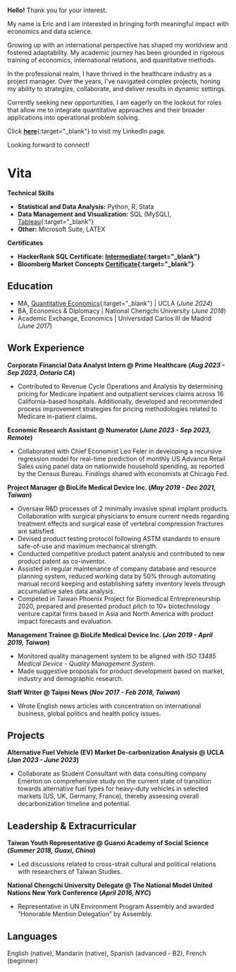 **Hello!** Thank you for your interest. 

My name is Eric and I am interested in bringing forth meaningful impact with economics and data science.

Growing up with an international perspective has shaped my worldview and fostered adaptability. My academic journey has been grounded in rigorous training of economics, international relations, and quantitative methods. 

In the professional realm, I have thrived in the healthcare industry as a project manager. Over the years, I've navigated complex projects, honing my ability to strategize, collaborate, and deliver results in dynamic settings.

Currently seeking new opportunities, I am eagerly on the lookout for roles that allow me to integrate quantitative approaches and their broader applications into operational problem solving.

Click [**here**](https://www.linkedin.com/in/li-hwan-kao/){:target="_blank"} to visit my LinkedIn page.
 
Looking forward to connect!

# Vita

**Technical Skills**
- **Statistical and Data Analysis:** Python, R, Stata
- **Data Management and Visualization:** SQL (MySQL), [Tableau](https://public.tableau.com/app/profile/li.hwan.kao/viz/Final_dashboard_LiHwanKao/Dashboard1){:target="_blank"}
- **Other:** Microsoft Suite, LATEX

**Certificates**
- **HackerRank SQL Certificate: [Intermediate](https://www.hackerrank.com/certificates/e046705b4490){:target="_blank"}**
- **Bloomberg Market Concepts [Certificate](https://portal.bloombergforeducation.com/certificates/6VKtiSnij2cKLv9zKEvhy3Ar){:target="_blank"}**

## Education
- MA, [Quantitative Economics](https://master.econ.ucla.edu/){:target="_blank"} | UCLA (_June 2024_)
- BA, Economics & Diplomacy | National Chengchi University (_June 2018_)
- Academic Exchange, Economics | Universidad Carlos III de Madrid (_June 2017_)

## Work Experience
**Corporate Financial Data Analyst Intern @ Prime Healthcare (_Aug 2023 - Sep 2023, Ontario CA_)**
- Contributed to Revenue Cycle Operations and Analysis by determining pricing for Medicare inpatient and outpatient
services claims across 16 California-based hospitals. Additionally, developed and recommended process improvement strategies for pricing methodologies related to Medicare in-patient claims.

**Economic Research Assistant @ Numerator (_June 2023 - Sep 2023, Remote_)**
- Collaborated with Chief Economist Leo Feler in developing a recursive regression model for real-time prediction of monthly US Advance Retail Sales using panel data on nationwide household spending, as reported by the Census Bureau. Findings
shared with economists at Chicago Fed.

**Project Manager @ BioLife Medical Device Inc. (_May 2019 - Dec 2021, Taiwan_)**
- Oversaw R&D processes of 2 minimally invasive spinal implant products. Collaboration with surgical physicians to ensure
current needs regarding treatment effects and surgical ease of vertebral compression fractures are satisfied.
- Devised product testing protocol following ASTM standards to ensure safe-of-use and maximum mechanical strength.
- Conducted competitive product patent analysis and contributed to new product patent as co-inventor.
- Assisted in regular maintenance of company database and resource planning system, reduced working data by 50% through
automating manual record keeping and establishing safety inventory levels through accumulative sales data analysis.
- Competed in Taiwan Phoenix Project for Biomedical Entrepreneurship 2020, prepared and presented product pitch to 10+
biotechnology venture capital firms based in Asia and North America with product impact forecasts and evaluation.

**Management Trainee @ BioLife Medical Device Inc. (_Jan 2019 - April 2019, Taiwan_)**
- Monitored quality management system to be aligned with _ISO 13485 Medical Device - Quality Management System_.
- Made suggestive proposals for product development based on market, industry and demographic research.

**Staff Writer @ Taipei News (_Nov 2017 - Feb 2018, Taiwan_)**
- Wrote English news articles with concentration on international business, global politics and health policy issues.

## Projects
**Alternative Fuel Vehicle (EV) Market De-carbonization Analysis @ UCLA (_Jan 2023 - June 2023_)**
- Collaborate as Student Consultant with data consulting company Emerton on comprehensive study on the current state of transition towards alternative fuel types for heavy-duty vehicles in selected markets (US, UK, Germany, France), thereby assessing overall decarbonization timeline and potential.

## Leadership & Extracurricular
**Taiwan Youth Representative @ Guanxi Academy of Social Science (_Summer 2018, Guaxi, China_)**
- Led discussions related to cross-strait cultural and political relations with researchers of Taiwan Studies.

**National Chengchi University Delegate @ The National Model United Nations New York Conference (_April 2016, NYC_)**
- Representative in UN Environment Program Assembly and awarded ”Honorable Mention Delegation” by Assembly.

## Languages
English (native), Mandarin (native), Spanish (advanced - B2), French (beginner)
